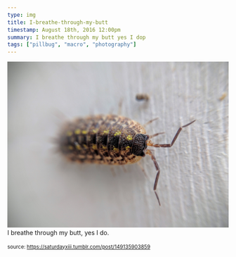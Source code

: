 ```yaml
---
type: img
title: I-breathe-through-my-butt
timestamp: August 18th, 2016 12:00pm
summary: I breathe through my butt yes I dop 
tags: ["pillbug", "macro", "photography"]
---
```

<img src="../media/149135903859.jpg"/>
                                                                                          <div class="caption">
I breathe through my butt, yes I do.
 
                                    
                
                
                
                
                                
<small>source: https://saturdayxiii.tumblr.com/post/149135903859</small>